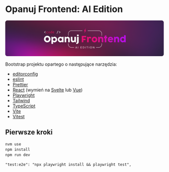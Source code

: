 # Opanuj Frontend: AI Edition

![](./_resources/img/header.png)

Bootstrap projektu opartego o następujące narzędzia:

- [editorconfig](https://editorconfig.org/)
- [eslint](https://eslint.org/)
- [Prettier](https://prettier.io/)
- [React](https://www.npmjs.com/package/@vitejs/plugin-react) (wymień na [Svelte](https://www.npmjs.com/package/@sveltejs/vite-plugin-svelte) lub [Vue](https://www.npmjs.com/package/@vitejs/plugin-vue))
- [Playwright](https://playwright.dev)
- [Tailwind](https://tailwindui.com/)
- [TypeScript](https://www.typescriptlang.org/)
- [Vite](https://vite.dev/)
- [Vitest](https://vitest.dev/)

## Pierwsze kroki

```bash
nvm use
npm install
npm run dev
```

    "test:e2e": "npx playwright install && playwright test",

